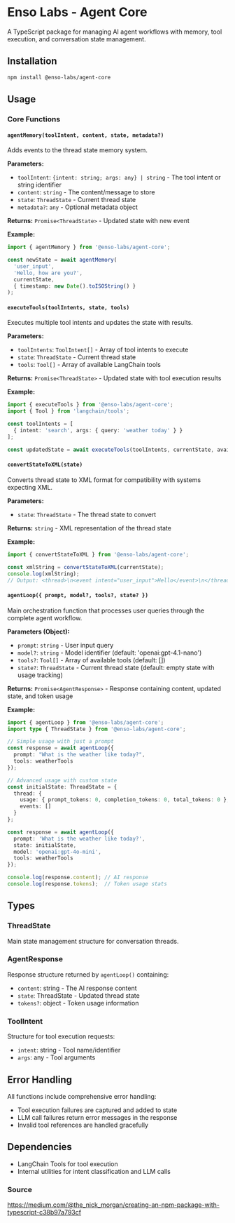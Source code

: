 # Enso Labs - Agent Core

A TypeScript package for managing AI agent workflows with memory, tool execution, and conversation state management.

## Installation

```bash
npm install @enso-labs/agent-core
```

## Usage

### Core Functions

#### `agentMemory(toolIntent, content, state, metadata?)`

Adds events to the thread state memory system.

**Parameters:**
- `toolIntent`: `{intent: string; args: any} | string` - The tool intent or string identifier
- `content`: `string` - The content/message to store
- `state`: `ThreadState` - Current thread state
- `metadata?`: `any` - Optional metadata object

**Returns:** `Promise<ThreadState>` - Updated state with new event

**Example:**
```typescript
import { agentMemory } from '@enso-labs/agent-core';

const newState = await agentMemory(
  'user_input',
  'Hello, how are you?',
  currentState,
  { timestamp: new Date().toISOString() }
);
```

#### `executeTools(toolIntents, state, tools)`

Executes multiple tool intents and updates the state with results.

**Parameters:**
- `toolIntents`: `ToolIntent[]` - Array of tool intents to execute
- `state`: `ThreadState` - Current thread state
- `tools`: `Tool[]` - Array of available LangChain tools

**Returns:** `Promise<ThreadState>` - Updated state with tool execution results

**Example:**
```typescript
import { executeTools } from '@enso-labs/agent-core';
import { Tool } from 'langchain/tools';

const toolIntents = [
  { intent: 'search', args: { query: 'weather today' } }
];

const updatedState = await executeTools(toolIntents, currentState, availableTools);
```

#### `convertStateToXML(state)`

Converts thread state to XML format for compatibility with systems expecting XML.

**Parameters:**
- `state`: `ThreadState` - The thread state to convert

**Returns:** `string` - XML representation of the thread state

**Example:**
```typescript
import { convertStateToXML } from '@enso-labs/agent-core';

const xmlString = convertStateToXML(currentState);
console.log(xmlString);
// Output: <thread>\n<event intent="user_input">Hello</event>\n</thread>
```

#### `agentLoop({ prompt, model?, tools?, state? })`

Main orchestration function that processes user queries through the complete agent workflow.

**Parameters (Object):**
- `prompt`: `string` - User input query
- `model?`: `string` - Model identifier (default: 'openai:gpt-4.1-nano')
- `tools?`: `Tool[]` - Array of available tools (default: [])
- `state?`: `ThreadState` - Current thread state (default: empty state with usage tracking)

**Returns:** `Promise<AgentResponse>` - Response containing content, updated state, and token usage

**Example:**
```typescript
import { agentLoop } from '@enso-labs/agent-core';
import type { ThreadState } from '@enso-labs/agent-core';

// Simple usage with just a prompt
const response = await agentLoop({
  prompt: "What is the weather like today?",
  tools: weatherTools
});

// Advanced usage with custom state
const initialState: ThreadState = {
  thread: {
    usage: { prompt_tokens: 0, completion_tokens: 0, total_tokens: 0 },
    events: []
  }
};

const response = await agentLoop({
  prompt: 'What is the weather like today?',
  state: initialState,
  model: 'openai:gpt-4o-mini',
  tools: weatherTools
});

console.log(response.content); // AI response
console.log(response.tokens);  // Token usage stats
```

## Types

### ThreadState
Main state management structure for conversation threads.

### AgentResponse
Response structure returned by `agentLoop()` containing:
- `content`: string - The AI response content
- `state`: ThreadState - Updated thread state
- `tokens?`: object - Token usage information

### ToolIntent
Structure for tool execution requests:
- `intent`: string - Tool name/identifier
- `args`: any - Tool arguments

## Error Handling

All functions include comprehensive error handling:
- Tool execution failures are captured and added to state
- LLM call failures return error messages in the response
- Invalid tool references are handled gracefully

## Dependencies

- LangChain Tools for tool execution
- Internal utilities for intent classification and LLM calls

### Source

https://medium.com/@the_nick_morgan/creating-an-npm-package-with-typescript-c38b97a793cf